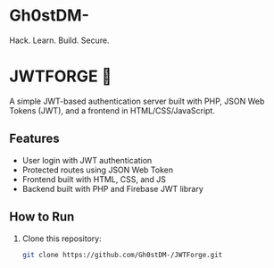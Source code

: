 # Gh0stDM-
Hack. Learn. Build. Secure.
# JWTFORGE 🔐

A simple JWT-based authentication server built with PHP, JSON Web Tokens (JWT), and a frontend in HTML/CSS/JavaScript.

## Features
- User login with JWT authentication
- Protected routes using JSON Web Token
- Frontend built with HTML, CSS, and JS
- Backend built with PHP and Firebase JWT library

## How to Run
1. Clone this repository:
   ```bash
   git clone https://github.com/Gh0stDM-/JWTForge.git
